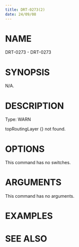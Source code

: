 ```yaml
---
title: DRT-0273(2)
date: 24/09/08
---
```


# NAME

DRT-0273 - DRT-0273

# SYNOPSIS

N/A.

# DESCRIPTION

Type: WARN

topRoutingLayer {} not found.

# OPTIONS

This command has no switches.

# ARGUMENTS

This command has no arguments.

# EXAMPLES

# SEE ALSO
